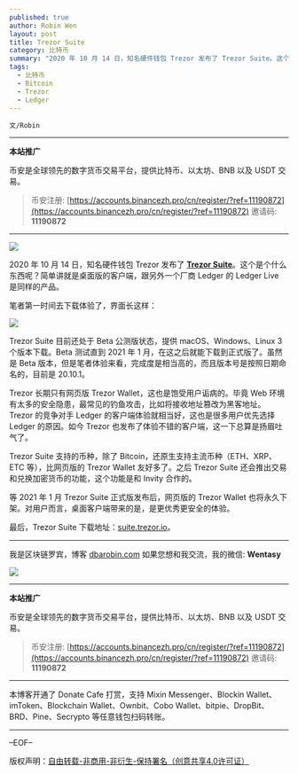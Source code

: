 ```yaml
---
published: true
author: Robin Wen
layout: post
title: Trezor Suite
category: 比特币
summary: "2020 年 10 月 14 日，知名硬件钱包 Trezor 发布了 Trezor Suite。这个是个什么东西呢？简单讲就是桌面版的客户端，跟另外一个厂商 Ledger 的 Ledger Live 是同样的产品。Trezor Suite 支持的币种，除了 Bitcoin，还原生支持主流币种（ETH、XRP、ETC 等），比网页版的 Trezor Wallet 友好多了。之后 Trezor Suite 还会推出交易和兑换加密货币的功能，这个功能是和 Invity 合作的。等 2021 年 1 月 Trezor Suite 正式版发布后，网页版的 Trezor Wallet 也将永久下架。对用户而言，桌面客户端带来的是，是更优秀更安全的体验。"
tags:
  - 比特币
  - Bitcoin
  - Trezor
  - Ledger
---
```


`文/Robin`

***

**本站推广**

币安是全球领先的数字货币交易平台，提供比特币、以太坊、BNB 以及 USDT 交易。

> 币安注册: [https://accounts.binancezh.pro/cn/register/?ref=11190872](https://accounts.binancezh.pro/cn/register/?ref=11190872)
> 邀请码: **11190872**

***

![](https://cdn.dbarobin.com/a83alue.png)

2020 年 10 月 14 日，知名硬件钱包 Trezor 发布了 **[Trezor Suite](https://blog.trezor.io/introducing-trezor-suite-public-beta-7c5949aeef45)**。这个是个什么东西呢？简单讲就是桌面版的客户端，跟另外一个厂商 Ledger 的 Ledger Live 是同样的产品。

笔者第一时间去下载体验了，界面长这样：

![](https://cdn.dbarobin.com/ozqshsb.png)

Trezor Suite 目前还处于 Beta 公测版状态，提供 macOS、Windows、Linux 3 个版本下载。Beta 测试直到 2021 年 1 月，在这之后就能下载到正式版了。虽然是 Beta 版本，但是笔者体验来看，完成度是相当高的，而且版本号是按照日期命名的，目前是 20.10.1。

Trezor 长期只有网页版 Trezor Wallet，这也是饱受用户诟病的。毕竟 Web 环境有太多的安全隐患，最常见的钓鱼攻击，比如将接收地址篡改为黑客地址。Trezor 的竞争对手 Ledger 的客户端体验就相当好，这也是很多用户优先选择 Ledger 的原因。如今 Trezor 也发布了体验不错的客户端，这一下总算是扬眉吐气了。

Trezor Suite 支持的币种，除了 Bitcoin，还原生支持主流币种（ETH、XRP、ETC 等），比网页版的 Trezor Wallet 友好多了。之后 Trezor Suite 还会推出交易和兑换加密货币的功能，这个功能是和 Invity 合作的。

等 2021 年 1 月 Trezor Suite 正式版发布后，网页版的 Trezor Wallet 也将永久下架。对用户而言，桌面客户端带来的是，是更优秀更安全的体验。

最后，Trezor Suite 下载地址：[suite.trezor.io](https://suite.trezor.io)。

***

我是区块链罗宾，博客 [dbarobin.com](https://dbarobin.com/)
如果您想和我交流，我的微信: **Wentasy**

![](https://cdn.dbarobin.com/v4yywe2.png)

***

**本站推广**

币安是全球领先的数字货币交易平台，提供比特币、以太坊、BNB 以及 USDT 交易。

> 币安注册: [https://accounts.binancezh.pro/cn/register/?ref=11190872](https://accounts.binancezh.pro/cn/register/?ref=11190872)
> 邀请码: **11190872**

***

本博客开通了 Donate Cafe 打赏，支持 Mixin Messenger、Blockin Wallet、imToken、Blockchain Wallet、Ownbit、Cobo Wallet、bitpie、DropBit、BRD、Pine、Secrypto 等任意钱包扫码转账。

<center>
    <div class="--donate-button"
         data-button-id="f8b9df0d-af9a-460d-8258-d3f435445075"
    ></div>
</center>

***

–EOF–

版权声明：[自由转载-非商用-非衍生-保持署名（创意共享4.0许可证）](http://creativecommons.org/licenses/by-nc-nd/4.0/deed.zh)